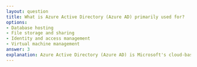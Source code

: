 ```yaml
---
layout: question
title: What is Azure Active Directory (Azure AD) primarily used for?
options:
- Database hosting
- File storage and sharing
- Identity and access management
- Virtual machine management
answer: 3
explanation: Azure Active Directory (Azure AD) is Microsoft's cloud-based identity and access management service. It helps employees sign in and access resources in external resources and internal resources.
---
```

